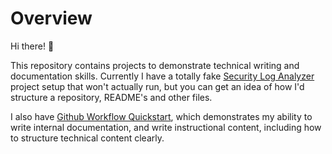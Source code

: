# Overview 
Hi there! 👋

This repository contains projects to demonstrate technical writing and documentation skills. Currently I have a totally fake [Security Log Analyzer](security-log-analyzer) project setup that won't actually run, but you can get an idea of how I'd structure a repository, README's and other files. 

I also have [Github Workflow Quickstart](github-workflow-quickstart), which demonstrates my ability to write internal documentation, and write instructional content, including how to structure technical content clearly.
